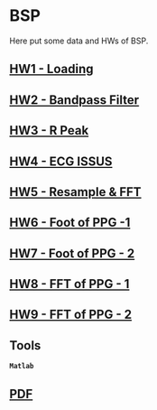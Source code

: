 # BSP

Here put some data and HWs of BSP.

## [HW1 - Loading](HW/HW1/)

## [HW2 - Bandpass Filter](HW/HW2/)

## [HW3 - R Peak](HW/HW3/)

## [HW4 - ECG ISSUS](HW/HW4/)

## [HW5 - Resample & FFT](HW/HW5/)

## [HW6 - Foot of PPG -1](HW/HW6/)

## [HW7 - Foot of PPG - 2](HW/HW7/)

## [HW8 - FFT of PPG - 1](HW/HW8/)

## [HW9 - FFT of PPG - 2](HW/HW9/)

## Tools

**`Matlab`**

## [PDF](https://mailntustedutw-my.sharepoint.com/:f:/g/personal/m11107309_ms_ntust_edu_tw/EmFOOgeDFdVEtTdse5B2klgB-YOnY2YvkfIaTvWgpDrA8Q?e=aY1RAY)
